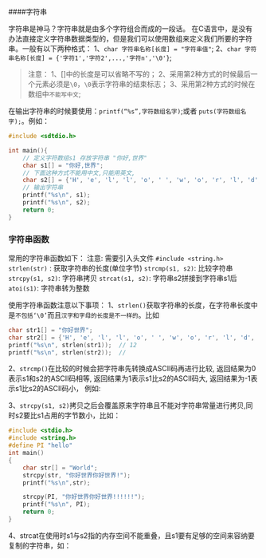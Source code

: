 ####字符串

字符串是神马？字符串就是由多个字符组合而成的一段话。
在C语言中，是没有办法直接定义字符串数据类型的，但是我们可以使用数组来定义我们所要的字符串。一般有以下两种格式：
1、`char 字符串名称[长度] = "字符串值"`;
2、`char 字符串名称[长度] = {'字符1','字符2',...,'字符n','\0'}`;

> 注意：
> 1、[]中的长度是可以省略不写的；
> 2、采用第2种方式的时候最后一个元素必须是`\0`，`\0`表示字符串的结束标志；
> 3、采用第2种方式的时候在数组中`不能写中文`;

在输出字符串的时候要使用：`printf(“%s”,字符数组名字)`;或者 `puts(字符数组名字);`。例如：
```c
#include <sdtdio.h>

int main(){
    // 定义字符数组s1 存放字符串 "你好,世界"
    char s1[] = "你好,世界";
    // 下面这种方式不能用中文,只能用英文,
    char s2[] = {'H', 'e', 'l', 'l', 'o', ' ', 'w', 'o', 'r', 'l', 'd','\0'};
    // 输出字符串
    printf("%s\n", s1);
    printf("%s\n", s2);
    return 0;
}
```

### 字符串函数
常用的字符串函数如下：
注意: 需要引入头文件 `#include <string.h>`
`strlen(str)` : 获取字符串的长度(单位字节) 
`strcmp(s1, s2)`: 比较字符串
`strcpy(s1, s2)`: 字符串拷贝
`strcat(s1, s2)`: 字符串s2拼接到字符串s1后
`atoi(s1)`: 字符串转为整数

使用字符串函数注意以下事项：
1、`strlen()`获取字符串的长度，在字符串长度中是`不包括‘\0’`而且`汉字和字母的长度是不一样的`。比如
```c
char str1[] = "你好世界";
char str2[] = {'H', 'e', 'l', 'l', 'o', ' ', 'w', 'o', 'r', 'l', 'd', '\0'};
printf("%s\n", strlen(str1));  // 12
printf("%s\n", strlen(str2));  // 
```

2、`strcmp()`在比较的时候会把字符串先转换成ASCII码再进行比较,
返回结果为0表示s1和s2的ASCII码相等,
返回结果为1表示s1比s2的ASCII码大,
返回结果为-1表示s1比s2的ASCII码小，
例如:

3、`strcpy(s1, s2)`拷贝之后会覆盖原来字符串且不能对字符串常量进行拷贝,同时s2要比s1占用的字节数小，比如：

```c
#include <stdio.h>
#include <string.h>
#define PI "hello"
int main()
{
    char str[] = "World";
    strcpy(str, "你好世界你好世界!");
    printf("%s\n",str);

    strcpy(PI, "你好世界你好世界!!!!!!");
    printf("%s\n", PI);
    return 0;    
}
```

4、strcat在使用时s1与s2指的内存空间不能重叠，且s1要有足够的空间来容纳要复制的字符串，如：
```

```


